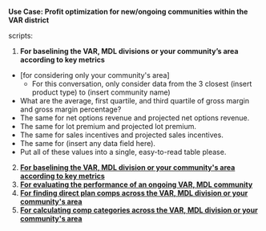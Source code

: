 **Use Case: Profit optimization for new/ongoing communities within the VAR district** 


scripts:

1. **For baselining the VAR, MDL divisions or your community’s area according to key metrics**
  - [for considering only your community's area]
    - For this conversation, only consider data from the 3 closest (insert product type) to (insert community name)
  - What are the average, first quartile, and third quartile of gross margin and gross margin percentage?
  - The same for net options revenue and projected net options revenue.
  - The same for lot premium and projected lot premium. 
  - The same for sales incentives and projected sales incentives. 
  - The same for (insert any data field here).
  - Put all of these values into a single, easy-to-read table please.

2. [**For baselining the VAR, MDL division or your community's area according to key metrics**](https://docs.google.com/document/d/1KYP0W4xpkch-Lf5mbT-FOQZkR0PY3IWiqeZE3KHtH4c/edit?tab=t.0)
3. [**For evaluating the performance of an ongoing VAR, MDL community**](https://docs.google.com/document/d/1xROW_JE5q9MjEkAmstbF2SuFt4SDkXgxHEZF6hjipEw/edit?tab=t.0)
4. [**For finding direct plan comps across the VAR, MDL division or your community's area**](https://docs.google.com/document/d/1Lk_21aewrUIGQ80AqBv-WKs7nbMsagUxv3QJP3ncyDQ/edit?tab=t.0) 
5. [**For calculating comp categories across the VAR, MDL division or your community's area**](https://docs.google.com/document/d/1mkfDYsNBJmSLuk5gv2A9qKtlS8l1K6-HlBveYS4JYbg/edit?tab=t.0)

